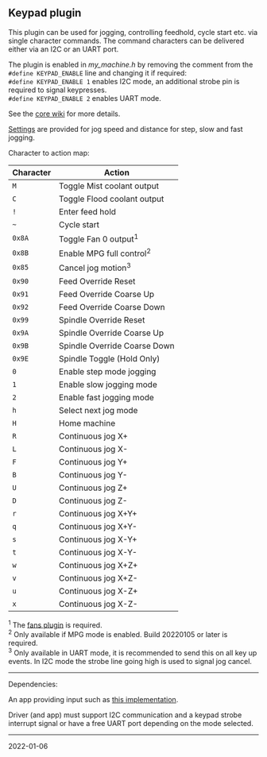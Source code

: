 ## Keypad plugin

This plugin can be used for jogging, controlling feedhold, cycle start etc. via single character commands.
The command characters can be delivered either via an I2C or an UART port.

The plugin is enabled in _my_machine.h_ by removing the comment from the `#define KEYPAD_ENABLE` line and changing it if required:  
`#define KEYPAD_ENABLE 1` enables I2C mode, an additional strobe pin is required to signal keypresses.  
`#define KEYPAD_ENABLE 2` enables UART mode.

See the [core wiki](https://github.com/grblHAL/core/wiki/MPG-and-DRO-interfaces#keypad-plugin) for more details.

[Settings](https://github.com/terjeio/grblHAL/wiki/Additional-or-extended-settings#jogging) are provided for jog speed and distance for step, slow and fast jogging.

Character to action map:

|Character | Action                      |
|----------|-----------------------------|
| `M`      | Toggle Mist coolant output  |
| `C`      | Toggle Flood coolant output |
| `!`      | Enter feed hold             |
| `~`      | Cycle start                 |
| `0x8A`   | Toggle Fan 0 output<sup>1</sup> |
| `0x8B`   | Enable MPG full control<sup>2</sup> |
| `0x85`   | Cancel jog motion<sup>3</sup> |
| `0x90`   | Feed Override Reset         |
| `0x91`   | Feed Override Coarse Up     |
| `0x92`   | Feed Override Coarse Down   |
| `0x99`   | Spindle Override Reset      |
| `0x9A`   | Spindle Override Coarse Up  |
| `0x9B`   | Spindle Override Coarse Down|
| `0x9E`   | Spindle Toggle (Hold Only)  |
| `0`      | Enable step mode jogging    |
| `1`      | Enable slow jogging mode    |
| `2`      | Enable fast jogging mode    |
| `h`      | Select next jog mode        |
| `H`      | Home machine                |
| `R`      | Continuous jog X+           |
| `L`      | Continuous jog X-           |
| `F`      | Continuous jog Y+           |
| `B`      | Continuous jog Y-           |
| `U`      | Continuous jog Z+           |
| `D`      | Continuous jog Z-           |
| `r`      | Continuous jog X+Y+         |
| `q`      | Continuous jog X+Y-         |
| `s`      | Continuous jog X-Y+         |
| `t`      | Continuous jog X-Y-         |
| `w`      | Continuous jog X+Z+         |
| `v`      | Continuous jog X+Z-         |
| `u`      | Continuous jog X-Z+         |
| `x`      | Continuous jog X-Z-         |

<sup>1</sup> The [fans plugin](https://github.com/grblHAL/Plugin_fans) is required.  
<sup>2</sup> Only available if MPG mode is enabled. Build 20220105 or later is required.  
<sup>3</sup> Only available in UART mode, it is recommended to send this on all key up events. In I2C mode the strobe line going high is used to signal jog cancel.

---

Dependencies:

An app providing input such as [this implementation](https://github.com/terjeio/I2C-interface-for-4x4-keyboard).

Driver (and app) must support I2C communication and a keypad strobe interrupt signal or have a free UART port depending on the mode selected.

---
2022-01-06

